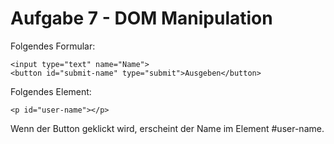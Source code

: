 # Aufgabe 7 - DOM Manipulation

Folgendes Formular:
```
<input type="text" name="Name">
<button id="submit-name" type="submit">Ausgeben</button>
```

Folgendes Element:
```
<p id="user-name"></p>
```

Wenn der Button geklickt wird, erscheint der Name im Element #user-name.